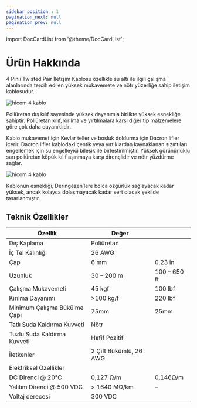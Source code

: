 ```yaml
---
sidebar_position : 1
pagination_next: null
pagination_prev: null
---
```


import DocCardList from '@theme/DocCardList';

# Ürün Hakkında

4 Pinli Twisted Pair İletişim Kablosu özellikle su altı ile ilgili çalışma alanlarında tercih edilen yüksek mukavemete ve nötr yüzerliğe sahip iletişim kablosudur.

![hicom 4 kablo](./image/kablo-17.jpg)

Poliüretan dış kılıf sayesinde yüksek dayanımla birlikte yüksek esnekliğe sahiptir. Poliüretan kılıf, kırılma ve yırtılmalara karşı diğer tip malzemelere göre çok daha dayanıklıdır.

Kablo mukavemet için Kevlar teller ve boşluk doldurma için Dacron lifler içerir. Dacron lifler kablodaki çentik veya yırtıklardan kaynaklanan sızıntıları engellemek için su engelleyici bileşik ile birleştirilmiştir. Yüksek görünürlüklü sarı poliüretan köpük kılıf aşınmaya karşı dirençlidir ve nötr yüzdürme sağlar.

![hicom 4 kablo](./image/kablo-14.jpg)

Kablonun esnekliği, Deringezen’lere bolca özgürlük sağlayacak kadar yüksek, ancak kolayca dolaşmayacak kadar sert olacak şekilde tasarlanmıştır.

## Teknik Özellikler

| Özellik                      | Değer                  |               |
|------------------------------|------------------------|---------------|
| Dış Kaplama                  | Poliüretan             |               |
| İç Tel Kalınlığı             | 26 AWG                 |               |
| Çap                          | 6 mm                   | 0.23 in       |
| Uzunluk                      | 30 – 200 m             | 100 – 650 ft  |
| Çalışma Mukavemeti           | 45 kgf                 | 100 lbf       |
| Kırılma Dayanımı             | >100 kg/f              | 220 lbf       |
| Minimum Çalışma Bükülme Çapı | 75mm                   | 25mm          |
| Tatlı Suda Kaldırma Kuvveti  | Nötr                   |               |
| Tuzlu Suda Kaldırma Kuvveti  | Hafif Pozitif          |               |
| İletkenler                   | 2 Çift Bükümlü, 26 AWG |               |
| Elektriksel Özellikler       |                        |               |
| DC Direnci @ 20°C            | 0,127 Ω/m              | 0,146Ω/m      |
| Yalıtım Direnci @ 500 VDC    | > 1640 MΩ/km           | –             |
| Voltaj derecesi              | 300 VDC                |               |


<DocCardList />